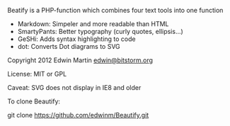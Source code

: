 Beatify is a PHP-function which combines four text tools into one function
- Markdown: Simpeler and more readable than HTML
- SmartyPants: Better typography (curly quotes, ellipsis...)
- GeSHi: Adds syntax highlighting to code
- dot: Converts Dot diagrams to SVG

Copyright 2012 Edwin Martin <edwin@bitstorm.org>

License: MIT or GPL

Caveat: SVG does not display in IE8 and older

To clone Beautify:

git clone https://github.com/edwinm/Beautify.git
